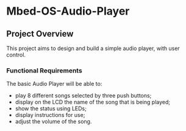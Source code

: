# Mbed-OS-Audio-Player

## Project Overview

This project aims to design and build a simple audio player, with user control.

### Functional Requirements
The basic Audio Player will be able to:
- play 8 different songs selected by three push buttons;
- display on the LCD the name of the song that is being played; 
- show the status using LEDs; 
- display instructions for use; 
- adjust the volume of the song.
